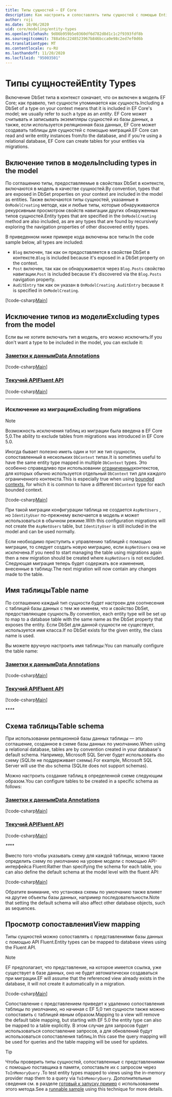 ```yaml
---
title: Типы сущностей — EF Core
description: Как настроить и сопоставлять типы сущностей с помощью Entity Framework Core
author: roji
ms.date: 10/06/2020
uid: core/modeling/entity-types
ms.openlocfilehash: 9d86b959b5e0360df6d782d8d1c1c2f9393fdf8b
ms.sourcegitcommit: 788a56c2248523967b846bcca0e98c2ed7ef0d6b
ms.translationtype: MT
ms.contentlocale: ru-RU
ms.lasthandoff: 11/20/2020
ms.locfileid: "95003501"
---
```

# <a name="entity-types"></a><span data-ttu-id="0340b-103">Типы сущностей</span><span class="sxs-lookup"><span data-stu-id="0340b-103">Entity Types</span></span>

<span data-ttu-id="0340b-104">Включение DbSet типа в контекст означает, что он включен в модель EF Core; как правило, тип сущности упоминается как *сущность*.</span><span class="sxs-lookup"><span data-stu-id="0340b-104">Including a DbSet of a type on your context means that it is included in EF Core's model; we usually refer to such a type as an *entity*.</span></span> <span data-ttu-id="0340b-105">EF Core может считывать и записывать экземпляры сущностей из базы данных, а также, если используется реляционная база данных, EF Core может создавать таблицы для сущностей с помощью миграций.</span><span class="sxs-lookup"><span data-stu-id="0340b-105">EF Core can read and write entity instances from/to the database, and if you're using a relational database, EF Core can create tables for your entities via migrations.</span></span>

## <a name="including-types-in-the-model"></a><span data-ttu-id="0340b-106">Включение типов в модель</span><span class="sxs-lookup"><span data-stu-id="0340b-106">Including types in the model</span></span>

<span data-ttu-id="0340b-107">По соглашению типы, предоставляемые в свойствах DbSet в контексте, включаются в модель в качестве сущностей.</span><span class="sxs-lookup"><span data-stu-id="0340b-107">By convention, types that are exposed in DbSet properties on your context are included in the model as entities.</span></span> <span data-ttu-id="0340b-108">Также включаются типы сущностей, указанные в `OnModelCreating` методе, как и любые типы, которые обнаруживаются рекурсивным просмотром свойств навигации других обнаруженных типов сущностей.</span><span class="sxs-lookup"><span data-stu-id="0340b-108">Entity types that are specified in the `OnModelCreating` method are also included, as are any types that are found by recursively exploring the navigation properties of other discovered entity types.</span></span>

<span data-ttu-id="0340b-109">В приведенном ниже примере кода включены все типы:</span><span class="sxs-lookup"><span data-stu-id="0340b-109">In the code sample below, all types are included:</span></span>

* <span data-ttu-id="0340b-110">`Blog` включен, так как он предоставляется в свойстве DbSet в контексте.</span><span class="sxs-lookup"><span data-stu-id="0340b-110">`Blog` is included because it's exposed in a DbSet property on the context.</span></span>
* <span data-ttu-id="0340b-111">`Post` включен, так как он обнаруживается через `Blog.Posts` свойство навигации.</span><span class="sxs-lookup"><span data-stu-id="0340b-111">`Post` is included because it's discovered via the `Blog.Posts` navigation property.</span></span>
* <span data-ttu-id="0340b-112">`AuditEntry` так как он указан в `OnModelCreating` .</span><span class="sxs-lookup"><span data-stu-id="0340b-112">`AuditEntry` because it is specified in `OnModelCreating`.</span></span>

[!code-csharp[Main](../../../samples/core/Modeling/Conventions/EntityTypes.cs?name=EntityTypes&highlight=3,7,16)]

## <a name="excluding-types-from-the-model"></a><span data-ttu-id="0340b-113">Исключение типов из модели</span><span class="sxs-lookup"><span data-stu-id="0340b-113">Excluding types from the model</span></span>

<span data-ttu-id="0340b-114">Если вы не хотите включать тип в модель, его можно исключить:</span><span class="sxs-lookup"><span data-stu-id="0340b-114">If you don't want a type to be included in the model, you can exclude it:</span></span>

### <a name="data-annotations"></a>[<span data-ttu-id="0340b-115">Заметки к данным</span><span class="sxs-lookup"><span data-stu-id="0340b-115">Data Annotations</span></span>](#tab/data-annotations)

[!code-csharp[Main](../../../samples/core/Modeling/DataAnnotations/IgnoreType.cs?name=IgnoreType&highlight=1)]

### <a name="fluent-api"></a>[<span data-ttu-id="0340b-116">Текучий API</span><span class="sxs-lookup"><span data-stu-id="0340b-116">Fluent API</span></span>](#tab/fluent-api)

[!code-csharp[Main](../../../samples/core/Modeling/FluentAPI/IgnoreType.cs?name=IgnoreType&highlight=3)]

***

### <a name="excluding-from-migrations"></a><span data-ttu-id="0340b-117">Исключение из миграции</span><span class="sxs-lookup"><span data-stu-id="0340b-117">Excluding from migrations</span></span>

> [!NOTE]
> <span data-ttu-id="0340b-118">Возможность исключения таблиц из миграции была введена в EF Core 5,0.</span><span class="sxs-lookup"><span data-stu-id="0340b-118">The ability to exclude tables from migrations was introduced in EF Core 5.0.</span></span>

<span data-ttu-id="0340b-119">Иногда бывает полезно иметь один и тот же тип сущности, сопоставленный в нескольких `DbContext` типах.</span><span class="sxs-lookup"><span data-stu-id="0340b-119">It is sometimes useful to have the same entity type mapped in multiple `DbContext` types.</span></span> <span data-ttu-id="0340b-120">Это особенно справедливо при использовании [ограниченных](https://www.martinfowler.com/bliki/BoundedContext.html)контекстов, для которых обычно используется отдельный `DbContext` тип для каждого ограниченного контекста.</span><span class="sxs-lookup"><span data-stu-id="0340b-120">This is especially true when using [bounded contexts](https://www.martinfowler.com/bliki/BoundedContext.html), for which it is common to have a different `DbContext` type for each bounded context.</span></span>

[!code-csharp[Main](../../../samples/core/Modeling/FluentAPI/TableExcludeFromMigrations.cs?name=TableExcludeFromMigrations&highlight=4)]

<span data-ttu-id="0340b-121">При такой миграции конфигурации таблица не создается `AspNetUsers` , но `IdentityUser` по-прежнему включается в модель и может использоваться в обычном режиме.</span><span class="sxs-lookup"><span data-stu-id="0340b-121">With this configuration migrations will not create the `AspNetUsers` table, but `IdentityUser` is still included in the model and can be used normally.</span></span>

<span data-ttu-id="0340b-122">Если необходимо приступить к управлению таблицей с помощью миграции, то следует создать новую миграцию, если `AspNetUsers` она не исключена.</span><span class="sxs-lookup"><span data-stu-id="0340b-122">If you need to start managing the table using migrations again then a new migration should be created where `AspNetUsers` is not excluded.</span></span> <span data-ttu-id="0340b-123">Следующая миграция теперь будет содержать все изменения, внесенные в таблицу.</span><span class="sxs-lookup"><span data-stu-id="0340b-123">The next migration will now contain any changes made to the table.</span></span>

## <a name="table-name"></a><span data-ttu-id="0340b-124">Имя таблицы</span><span class="sxs-lookup"><span data-stu-id="0340b-124">Table name</span></span>

<span data-ttu-id="0340b-125">По соглашению каждый тип сущности будет настроен для соотнесения с таблицей базы данных с тем же именем, что и свойство DbSet, предоставляющее сущность.</span><span class="sxs-lookup"><span data-stu-id="0340b-125">By convention, each entity type will be set up to map to a database table with the same name as the DbSet property that exposes the entity.</span></span> <span data-ttu-id="0340b-126">Если DbSet для данной сущности не существует, используется имя класса.</span><span class="sxs-lookup"><span data-stu-id="0340b-126">If no DbSet exists for the given entity, the class name is used.</span></span>

<span data-ttu-id="0340b-127">Вы можете вручную настроить имя таблицы:</span><span class="sxs-lookup"><span data-stu-id="0340b-127">You can manually configure the table name:</span></span>

### <a name="data-annotations"></a>[<span data-ttu-id="0340b-128">Заметки к данным</span><span class="sxs-lookup"><span data-stu-id="0340b-128">Data Annotations</span></span>](#tab/data-annotations)

[!code-csharp[Main](../../../samples/core/Modeling/DataAnnotations/TableName.cs?Name=TableName&highlight=1)]

### <a name="fluent-api"></a>[<span data-ttu-id="0340b-129">Текучий API</span><span class="sxs-lookup"><span data-stu-id="0340b-129">Fluent API</span></span>](#tab/fluent-api)

[!code-csharp[Main](../../../samples/core/Modeling/FluentAPI/TableName.cs?Name=TableName&highlight=3-4)]

<span data-ttu-id="0340b-130">\*\*_</span><span class="sxs-lookup"><span data-stu-id="0340b-130">\*\*_</span></span>

## <a name="table-schema"></a><span data-ttu-id="0340b-131">Схема таблицы</span><span class="sxs-lookup"><span data-stu-id="0340b-131">Table schema</span></span>

<span data-ttu-id="0340b-132">При использовании реляционной базы данных таблицы — это соглашение, созданное в схеме базы данных по умолчанию.</span><span class="sxs-lookup"><span data-stu-id="0340b-132">When using a relational database, tables are by convention created in your database's default schema.</span></span> <span data-ttu-id="0340b-133">Например, Microsoft SQL Server будет использовать `dbo` схему (SQLite не поддерживает схемы).</span><span class="sxs-lookup"><span data-stu-id="0340b-133">For example, Microsoft SQL Server will use the `dbo` schema (SQLite does not support schemas).</span></span>

<span data-ttu-id="0340b-134">Можно настроить создание таблиц в определенной схеме следующим образом.</span><span class="sxs-lookup"><span data-stu-id="0340b-134">You can configure tables to be created in a specific schema as follows:</span></span>

### <a name="data-annotations"></a>[<span data-ttu-id="0340b-135">Заметки к данным</span><span class="sxs-lookup"><span data-stu-id="0340b-135">Data Annotations</span></span>](#tab/data-annotations)

[!code-csharp[Main](../../../samples/core/Modeling/DataAnnotations/TableNameAndSchema.cs?name=TableNameAndSchema&highlight=1)]

### <a name="fluent-api"></a>[<span data-ttu-id="0340b-136">Текучий API</span><span class="sxs-lookup"><span data-stu-id="0340b-136">Fluent API</span></span>](#tab/fluent-api)

[!code-csharp[Main](../../../samples/core/Modeling/FluentAPI/TableNameAndSchema.cs?name=TableNameAndSchema&highlight=3-4)]

<span data-ttu-id="0340b-137">_\*\*</span><span class="sxs-lookup"><span data-stu-id="0340b-137">_\*\*</span></span>

<span data-ttu-id="0340b-138">Вместо того чтобы указывать схему для каждой таблицы, можно также определить схему по умолчанию на уровне модели с помощью API-интерфейса Fluent:</span><span class="sxs-lookup"><span data-stu-id="0340b-138">Rather than specifying the schema for each table, you can also define the default schema at the model level with the fluent API:</span></span>

[!code-csharp[Main](../../../samples/core/Modeling/FluentAPI/DefaultSchema.cs?name=DefaultSchema&highlight=3)]

<span data-ttu-id="0340b-139">Обратите внимание, что установка схемы по умолчанию также влияет на другие объекты базы данных, например последовательности.</span><span class="sxs-lookup"><span data-stu-id="0340b-139">Note that setting the default schema will also affect other database objects, such as sequences.</span></span>

## <a name="view-mapping"></a><span data-ttu-id="0340b-140">Просмотр сопоставления</span><span class="sxs-lookup"><span data-stu-id="0340b-140">View mapping</span></span>

<span data-ttu-id="0340b-141">Типы сущностей можно сопоставлять с представлениями базы данных с помощью API Fluent.</span><span class="sxs-lookup"><span data-stu-id="0340b-141">Entity types can be mapped to database views using the Fluent API.</span></span>

> [!Note]
> <span data-ttu-id="0340b-142">EF предполагает, что представление, на которое имеется ссылка, уже существует в базе данных, оно не будет автоматически создаваться при миграции.</span><span class="sxs-lookup"><span data-stu-id="0340b-142">EF will assume that the referenced view already exists in the database, it will not create it automatically in a migration.</span></span>

[!code-csharp[Main](../../../samples/core/Modeling/FluentAPI/ViewNameAndSchema.cs?name=ViewNameAndSchema&highlight=1)]

 <span data-ttu-id="0340b-143">Сопоставление с представлением приведет к удалению сопоставления таблицы по умолчанию, но начиная с EF 5,0 тип сущности также можно сопоставить с таблицей явным образом.</span><span class="sxs-lookup"><span data-stu-id="0340b-143">Mapping to a view will remove the default table mapping, but starting with EF 5.0 the entity type can also be mapped to a table explicitly.</span></span> <span data-ttu-id="0340b-144">В этом случае для запросов будет использоваться сопоставление запросов, а для обновлений будут использоваться сопоставления таблиц.</span><span class="sxs-lookup"><span data-stu-id="0340b-144">In this case the query mapping will be used for queries and the table mapping will be used for updates.</span></span>

> [!TIP]
> <span data-ttu-id="0340b-145">Чтобы проверить типы сущностей, сопоставленные с представлениями с помощью поставщика в памяти, сопоставьте их с запросом через `ToInMemoryQuery` .</span><span class="sxs-lookup"><span data-stu-id="0340b-145">To test entity types mapped to views using the in-memory provider map them to a query via `ToInMemoryQuery`.</span></span> <span data-ttu-id="0340b-146">Дополнительные сведения см. в разделе [готовый к запуску пример](https://github.com/dotnet/EntityFramework.Docs/tree/master/samples/core/Miscellaneous/Testing/ItemsWebApi/) с использованием этого метода.</span><span class="sxs-lookup"><span data-stu-id="0340b-146">See a [runnable sample](https://github.com/dotnet/EntityFramework.Docs/tree/master/samples/core/Miscellaneous/Testing/ItemsWebApi/) using this technique for more details.</span></span>
